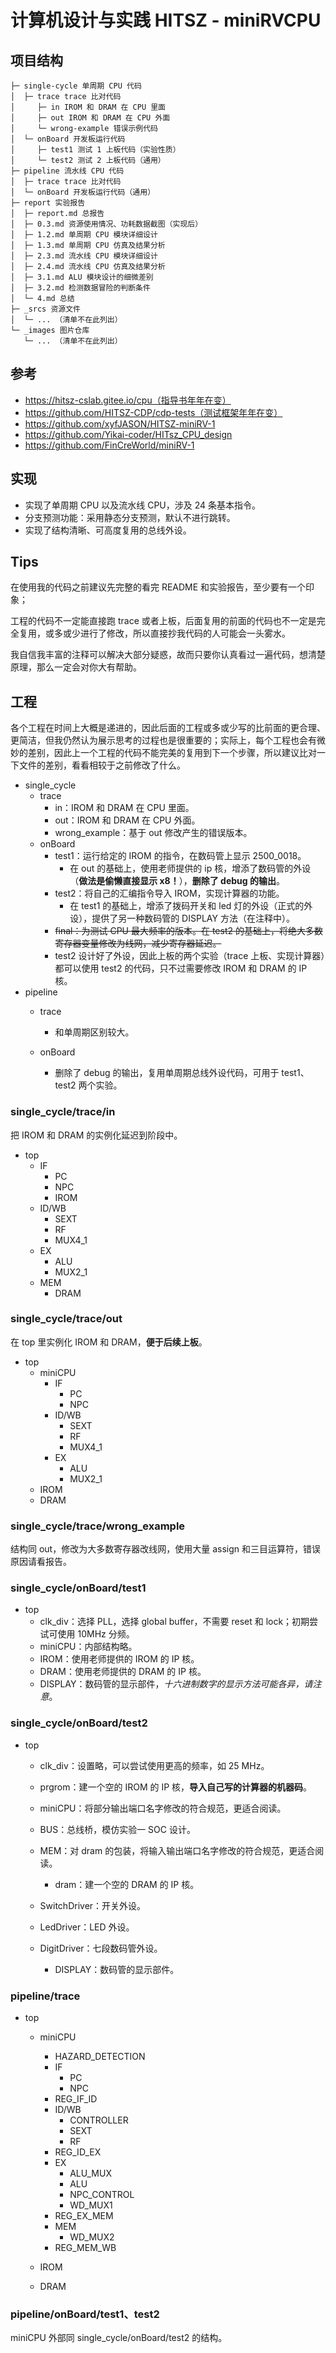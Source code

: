 # 计算机设计与实践 HITSZ - miniRVCPU

## 项目结构

```ascii
├─ single-cycle 单周期 CPU 代码
│  ├─ trace trace 比对代码
│     ├─ in IROM 和 DRAM 在 CPU 里面
│     ├─ out IROM 和 DRAM 在 CPU 外面
│     └─ wrong-example 错误示例代码
│  └─ onBoard 开发板运行代码
│     ├─ test1 测试 1 上板代码（实验性质）
│     └─ test2 测试 2 上板代码（通用）
├─ pipeline 流水线 CPU 代码
│  ├─ trace trace 比对代码
│  └─ onBoard 开发板运行代码（通用）
├─ report 实验报告
│  ├─ report.md 总报告
│  ├─ 0.3.md 资源使用情况、功耗数据截图（实现后）
│  ├─ 1.2.md 单周期 CPU 模块详细设计
│  ├─ 1.3.md 单周期 CPU 仿真及结果分析
│  ├─ 2.3.md 流水线 CPU 模块详细设计
│  ├─ 2.4.md 流水线 CPU 仿真及结果分析
│  ├─ 3.1.md ALU 模块设计的细微差别
│  ├─ 3.2.md 检测数据冒险的判断条件
│  └─ 4.md 总结
├─ _srcs 资源文件
│  └─ ... （清单不在此列出）
└─ _images 图片仓库
   └─ ... （清单不在此列出）
```

## 参考

- https://hitsz-cslab.gitee.io/cpu（指导书年年在变）
- https://github.com/HITSZ-CDP/cdp-tests（测试框架年年在变）
- https://github.com/xyfJASON/HITSZ-miniRV-1
- https://github.com/Yikai-coder/HITsz_CPU_design
- https://github.com/FinCreWorld/miniRV-1

## 实现

- 实现了单周期 CPU 以及流水线 CPU，涉及 24 条基本指令。
- 分支预测功能：采用静态分支预测，默认不进行跳转。
- 实现了结构清晰、可高度复用的总线外设。

## Tips

在使用我的代码之前建议先完整的看完 README 和实验报告，至少要有一个印象；

工程的代码不一定能直接跑 trace 或者上板，后面复用的前面的代码也不一定是完全复用，或多或少进行了修改，所以直接抄我代码的人可能会一头雾水。

我自信我丰富的注释可以解决大部分疑惑，故而只要你认真看过一遍代码，想清楚原理，那么一定会对你大有帮助。

## 工程

各个工程在时间上大概是递进的，因此后面的工程或多或少写的比前面的更合理、更简洁，但我仍然认为展示思考的过程也是很重要的；实际上，每个工程也会有微妙的差别，因此上一个工程的代码不能完美的复用到下一个步骤，所以建议比对一下文件的差别，看看相较于之前修改了什么。

- single_cycle
  - trace
    - in：IROM 和 DRAM 在 CPU 里面。
    - out：IROM 和 DRAM 在 CPU 外面。
    - wrong_example：基于 out 修改产生的错误版本。
  - onBoard
    - test1：运行给定的 IROM 的指令，在数码管上显示 2500_0018。
      - 在 out 的基础上，使用老师提供的 ip 核，增添了数码管的外设（**做法是偷懒直接显示 x8！**），**删除了 debug 的输出**。
    - test2：将自己的汇编指令导入 IROM，实现计算器的功能。
      - 在 test1 的基础上，增添了拨码开关和 led 灯的外设（正式的外设），提供了另一种数码管的 DISPLAY 方法（在注释中）。
    - ~~final：为测试 CPU 最大频率的版本。在 test2 的基础上，将绝大多数寄存器变量修改为线网，减少寄存器延迟。~~
    - test2 设计好了外设，因此上板的两个实验（trace 上板、实现计算器）都可以使用 test2 的代码，只不过需要修改 IROM 和 DRAM 的 IP 核。
- pipeline
  - trace
    - 和单周期区别较大。

  - onBoard
    - 删除了 debug 的输出，复用单周期总线外设代码，可用于 test1、test2 两个实验。


### single_cycle/trace/in

把 IROM 和 DRAM 的实例化延迟到阶段中。

- top
  - IF
    - PC
    - NPC
    - IROM
  - ID/WB
    - SEXT
    - RF
    - MUX4_1
  - EX
    - ALU
    - MUX2_1
  - MEM
    - DRAM

### single_cycle/trace/out

在 top 里实例化 IROM 和 DRAM，**便于后续上板**。

- top
  - miniCPU
    - IF
      - PC
      - NPC
    - ID/WB
      - SEXT
      - RF
      - MUX4_1
    - EX
      - ALU
      - MUX2_1
  - IROM
  - DRAM

### single_cycle/trace/wrong_example

结构同 out，修改为大多数寄存器改线网，使用大量 assign 和三目运算符，错误原因请看报告。

### single_cycle/onBoard/test1

- top
  - clk_div：选择 PLL，选择 global buffer，不需要 reset 和 lock；初期尝试可使用 10MHz 分频。
  - miniCPU：内部结构略。
  - IROM：使用老师提供的 IROM 的 IP 核。
  - DRAM：使用老师提供的 DRAM 的 IP 核。
  - DISPLAY：数码管的显示部件，*十六进制数字的显示方法可能各异，请注意*。

### single_cycle/onBoard/test2

- top

  - clk_div：设置略，可以尝试使用更高的频率，如 25 MHz。
  - prgrom：建一个空的 IROM 的 IP 核，**导入自己写的计算器的机器码**。
  - miniCPU：将部分输出端口名字修改的符合规范，更适合阅读。
  - BUS：总线桥，模仿实验一 SOC 设计。

  - MEM：对 dram 的包装，将输入输出端口名字修改的符合规范，更适合阅读。
    - dram：建一个空的 DRAM 的 IP 核。
  - SwitchDriver：开关外设。
  - LedDriver：LED 外设。
  - DigitDriver：七段数码管外设。
    - DISPLAY：数码管的显示部件。

### pipeline/trace

- top

  - miniCPU
    - HAZARD_DETECTION
    - IF
      - PC
      - NPC
    - REG_IF_ID
    - ID/WB
      - CONTROLLER
      - SEXT
      - RF
    - REG_ID_EX
    - EX
      - ALU_MUX
      - ALU
      - NPC_CONTROL
      - WD_MUX1
    - REG_EX_MEM
    - MEM
      - WD_MUX2
    - REG_MEM_WB

  - IROM

  - DRAM


### pipeline/onBoard/test1、test2

miniCPU 外部同 single_cycle/onBoard/test2 的结构。

